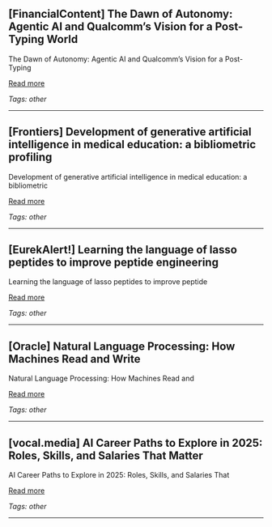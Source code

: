 ## [FinancialContent] The Dawn of Autonomy: Agentic AI and Qualcomm’s Vision for a Post-Typing World

The Dawn of Autonomy: Agentic AI and Qualcomm’s Vision for a Post-Typing

[Read more](https://markets.financialcontent.com/stocks/article/tokenring-2025-10-17-the-dawn-of-autonomy-agentic-ai-and-qualcomms-vision-for-a-post-typing-world)

_Tags: other_

---
## [Frontiers] Development of generative artificial intelligence in medical education: a bibliometric profiling

Development of generative artificial intelligence in medical education: a bibliometric

[Read more](https://www.frontiersin.org/articles/10.3389/feduc.2025.1613067)

_Tags: other_

---
## [EurekAlert!] Learning the language of lasso peptides to improve peptide engineering

Learning the language of lasso peptides to improve peptide

[Read more](https://www.eurekalert.org/news-releases/1102268)

_Tags: other_

---
## [Oracle] Natural Language Processing: How Machines Read and Write

Natural Language Processing: How Machines Read and

[Read more](https://www.oracle.com/apac/artificial-intelligence/natural-language-processing/)

_Tags: other_

---
## [vocal.media] AI Career Paths to Explore in 2025: Roles, Skills, and Salaries That Matter

AI Career Paths to Explore in 2025: Roles, Skills, and Salaries That

[Read more](https://vocal.media/lifehack/ai-career-paths-to-explore-in-2025-roles-skills-and-salaries-that-matter)

_Tags: other_

---
